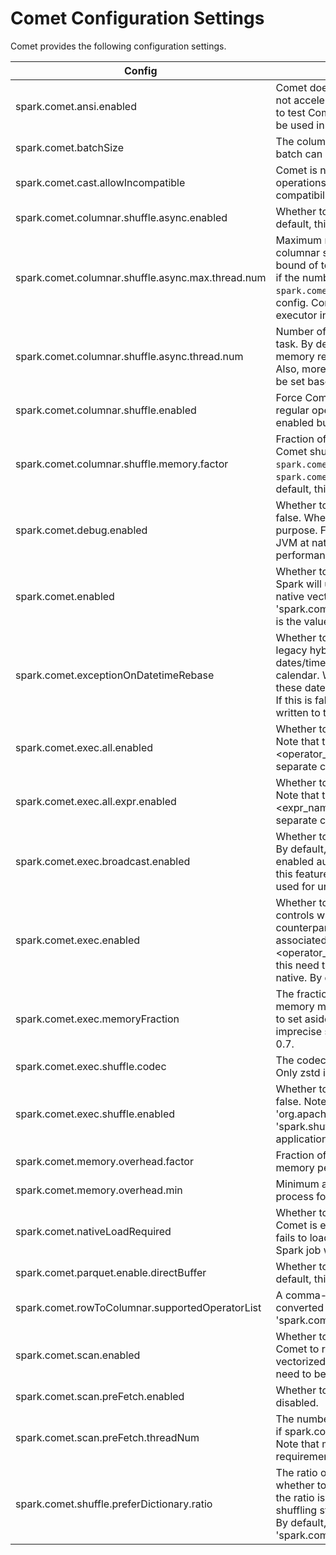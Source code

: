 <!---
Licensed to the Apache Software Foundation (ASF) under one
or more contributor license agreements.  See the NOTICE file
distributed with this work for additional information
regarding copyright ownership.  The ASF licenses this file
to you under the Apache License, Version 2.0 (the
"License"); you may not use this file except in compliance
with the License.  You may obtain a copy of the License at

http://www.apache.org/licenses/LICENSE-2.0

Unless required by applicable law or agreed to in writing,
software distributed under the License is distributed on an
"AS IS" BASIS, WITHOUT WARRANTIES OR CONDITIONS OF ANY
KIND, either express or implied.  See the License for the
specific language governing permissions and limitations
under the License.
-->

# Comet Configuration Settings

Comet provides the following configuration settings.

| Config                                            | Description                                                                                                                                                                                                                                                                                                                                                                                                                                                                           | Default Value           |
| ------------------------------------------------- | ------------------------------------------------------------------------------------------------------------------------------------------------------------------------------------------------------------------------------------------------------------------------------------------------------------------------------------------------------------------------------------------------------------------------------------------------------------------------------------- | ----------------------- |
| spark.comet.ansi.enabled                          | Comet does not respect ANSI mode in most cases and by default will not accelerate queries when ansi mode is enabled. Enable this setting to test Comet's experimental support for ANSI mode. This should not be used in production.                                                                                                                                                                                                                                                   | false                   |
| spark.comet.batchSize                             | The columnar batch size, i.e., the maximum number of rows that a batch can contain.                                                                                                                                                                                                                                                                                                                                                                                                   | 8192                    |
| spark.comet.cast.allowIncompatible                | Comet is not currently fully compatible with Spark for all cast operations. Set this config to true to allow them anyway. See compatibility guide for more information.                                                                                                                                                                                                                                                                                                               | false                   |
| spark.comet.columnar.shuffle.async.enabled        | Whether to enable asynchronous shuffle for Arrow-based shuffle. By default, this config is false.                                                                                                                                                                                                                                                                                                                                                                                     | false                   |
| spark.comet.columnar.shuffle.async.max.thread.num | Maximum number of threads on an executor used for Comet async columnar shuffle. By default, this config is 100. This is the upper bound of total number of shuffle threads per executor. In other words, if the number of cores \* the number of shuffle threads per task `spark.comet.columnar.shuffle.async.thread.num` is larger than this config. Comet will use this config as the number of shuffle threads per executor instead.                                               | 100                     |
| spark.comet.columnar.shuffle.async.thread.num     | Number of threads used for Comet async columnar shuffle per shuffle task. By default, this config is 3. Note that more threads means more memory requirement to buffer shuffle data before flushing to disk. Also, more threads may not always improve performance, and should be set based on the number of cores available.                                                                                                                                                         | 3                       |
| spark.comet.columnar.shuffle.enabled              | Force Comet to only use columnar shuffle for CometScan and Spark regular operators. If this is enabled, Comet native shuffle will not be enabled but only Arrow shuffle. By default, this config is false.                                                                                                                                                                                                                                                                            | false                   |
| spark.comet.columnar.shuffle.memory.factor        | Fraction of Comet memory to be allocated per executor process for Comet shuffle. Comet memory size is specified by `spark.comet.memoryOverhead` or calculated by `spark.comet.memory.overhead.factor` \* `spark.executor.memory`. By default, this config is 1.0.                                                                                                                                                                                                                     | 1.0                     |
| spark.comet.debug.enabled                         | Whether to enable debug mode for Comet. By default, this config is false. When enabled, Comet will do additional checks for debugging purpose. For example, validating array when importing arrays from JVM at native side. Note that these checks may be expensive in performance and should only be enabled for debugging purpose.                                                                                                                                                  | false                   |
| spark.comet.enabled                               | Whether to enable Comet extension for Spark. When this is turned on, Spark will use Comet to read Parquet data source. Note that to enable native vectorized execution, both this config and 'spark.comet.exec.enabled' need to be enabled. By default, this config is the value of the env var `ENABLE_COMET` if set, or true otherwise.                                                                                                                                             | true                    |
| spark.comet.exceptionOnDatetimeRebase             | Whether to throw exception when seeing dates/timestamps from the legacy hybrid (Julian + Gregorian) calendar. Since Spark 3, dates/timestamps were written according to the Proleptic Gregorian calendar. When this is true, Comet will throw exceptions when seeing these dates/timestamps that were written by Spark version before 3.0. If this is false, these dates/timestamps will be read as if they were written to the Proleptic Gregorian calendar and will not be rebased. | false                   |
| spark.comet.exec.all.enabled                      | Whether to enable all Comet operators. By default, this config is false. Note that this config precedes all separate config 'spark.comet.exec.<operator_name>.enabled'. That being said, if this config is enabled, separate configs are ignored.                                                                                                                                                                                                                                     | false                   |
| spark.comet.exec.all.expr.enabled                 | Whether to enable all Comet exprs. By default, this config is false. Note that this config precedes all separate config 'spark.comet.exec.<expr_name>.enabled'. That being said, if this config is enabled, separate configs are ignored.                                                                                                                                                                                                                                             | false                   |
| spark.comet.exec.broadcast.enabled                | Whether to force enabling broadcasting for Comet native operators. By default, this config is false. Comet broadcast feature will be enabled automatically by Comet extension. But for unit tests, we need this feature to force enabling it for invalid cases. So this config is only used for unit test.                                                                                                                                                                            | false                   |
| spark.comet.exec.enabled                          | Whether to enable Comet native vectorized execution for Spark. This controls whether Spark should convert operators into their Comet counterparts and execute them in native space. Note: each operator is associated with a separate config in the format of 'spark.comet.exec.<operator_name>.enabled' at the moment, and both the config and this need to be turned on, in order for the operator to be executed in native. By default, this config is false.                      | false                   |
| spark.comet.exec.memoryFraction                   | The fraction of memory from Comet memory overhead that the native memory manager can use for execution. The purpose of this config is to set aside memory for untracked data structures, as well as imprecise size estimation during memory acquisition. Default value is 0.7.                                                                                                                                                                                                        | 0.7                     |
| spark.comet.exec.shuffle.codec                    | The codec of Comet native shuffle used to compress shuffle data. Only zstd is supported.                                                                                                                                                                                                                                                                                                                                                                                              | zstd                    |
| spark.comet.exec.shuffle.enabled                  | Whether to enable Comet native shuffle. By default, this config is false. Note that this requires setting 'spark.shuffle.manager' to 'org.apache.spark.sql.comet.execution.shuffle.CometShuffleManager'. 'spark.shuffle.manager' must be set before starting the Spark application and cannot be changed during the application.                                                                                                                                                      | false                   |
| spark.comet.memory.overhead.factor                | Fraction of executor memory to be allocated as additional non-heap memory per executor process for Comet. Default value is 0.2.                                                                                                                                                                                                                                                                                                                                                       | 0.2                     |
| spark.comet.memory.overhead.min                   | Minimum amount of additional memory to be allocated per executor process for Comet, in MiB.                                                                                                                                                                                                                                                                                                                                                                                           | 402653184b              |
| spark.comet.nativeLoadRequired                    | Whether to require Comet native library to load successfully when Comet is enabled. If not, Comet will silently fallback to Spark when it fails to load the native lib. Otherwise, an error will be thrown and the Spark job will be aborted.                                                                                                                                                                                                                                         | false                   |
| spark.comet.parquet.enable.directBuffer           | Whether to use Java direct byte buffer when reading Parquet. By default, this is false                                                                                                                                                                                                                                                                                                                                                                                                | false                   |
| spark.comet.rowToColumnar.supportedOperatorList   | A comma-separated list of row-based operators that will be converted to columnar format when 'spark.comet.rowToColumnar.enabled' is true                                                                                                                                                                                                                                                                                                                                              | Range,InMemoryTableScan |
| spark.comet.scan.enabled                          | Whether to enable Comet scan. When this is turned on, Spark will use Comet to read Parquet data source. Note that to enable native vectorized execution, both this config and 'spark.comet.exec.enabled' need to be enabled. By default, this config is true.                                                                                                                                                                                                                         | true                    |
| spark.comet.scan.preFetch.enabled                 | Whether to enable pre-fetching feature of CometScan. By default is disabled.                                                                                                                                                                                                                                                                                                                                                                                                          | false                   |
| spark.comet.scan.preFetch.threadNum               | The number of threads running pre-fetching for CometScan. Effective if spark.comet.scan.preFetch.enabled is enabled. By default it is 2. Note that more pre-fetching threads means more memory requirement to store pre-fetched row groups.                                                                                                                                                                                                                                           | 2                       |
| spark.comet.shuffle.preferDictionary.ratio        | The ratio of total values to distinct values in a string column to decide whether to prefer dictionary encoding when shuffling the column. If the ratio is higher than this config, dictionary encoding will be used on shuffling string column. This config is effective if it is higher than 1.0. By default, this config is 10.0. Note that this config is only used when 'spark.comet.columnar.shuffle.enabled' is true.                                                          | 10.0                    |
